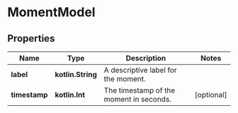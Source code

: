 
# MomentModel

## Properties
Name | Type | Description | Notes
------------ | ------------- | ------------- | -------------
**label** | **kotlin.String** | A descriptive label for the moment. | 
**timestamp** | **kotlin.Int** | The timestamp of the moment in seconds. |  [optional]



